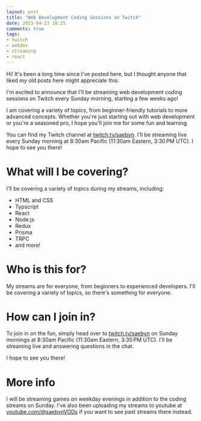 ```yaml
---
layout: post
title: "Web Development Coding Sessions on Twitch"
date: 2023-04-23 18:25
comments: true
tags:
- twitch
- webdev
- streaming
- react
---
```


Hi! It's been a long time since I've posted here, but I thought anyone that liked my old posts here might appreciate this:

I'm excited to announce that I'll be streaming web development coding sessions on Twitch every Sunday morning, starting a few weeks ago!

I am covering a variety of topics, from beginner-friendly tutorials to more advanced concepts. Whether you're just starting out with web development or you're a seasoned pro, I hope you'll join me for some fun and learning.

You can find my Twitch channel at [twitch.tv/saebyn](https://twitch.tv/saebyn). I'll be streaming live every Sunday morning at 8:30am Pacific (11:30am Eastern, 3:30 PM UTC). I hope to see you there!

# What will I be covering?

I'll be covering a variety of topics during my streams, including:

- HTML and CSS
- Typscript
- React
- Node.js
- Redux
- Prisma
- TRPC
- and more!

# Who is this for?

My streams are for everyone, from beginners to experienced developers. I'll be covering a variety of topics, so there's something for everyone.

# How can I join in?

To join in on the fun, simply head over to [twitch.tv/saebyn](https://twitch.tv/saebyn) on Sunday mornings at 8:30am Pacific (11:30am Eastern, 3:30 PM UTC). I'll be streaming live and answering questions in the chat.

I hope to see you there!

# More info

I will be streaming games on weekday evenings in addition to the coding streams on Sunday. I've also been uploading my streams to youtube at [youtube.com/@saebynVODs](https://youtube.com/@saebynVODs) if you want to see past streams there instead.
